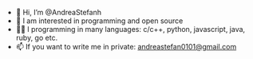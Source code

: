 - 👋 Hi, I’m @AndreaStefanh
- 👀 I am interested in programming and open source
- 👨‍💻 I programming in many languages: c/c++, python, javascript, java, ruby, go etc.
- 📫 If you want to write me in private: andreastefan0101@gmail.com

<!---
AndreaStefanh/AndreaStefanh is a ✨ special ✨ repository because its `README.md` (this file) appears on your GitHub profile.
You can click the Preview link to take a look at your changes.
--->
